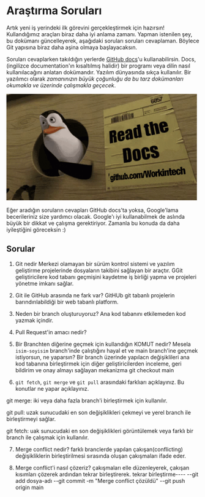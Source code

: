 # Araştırma Soruları

Artık yeni iş yerindeki ilk görevini gerçekleştirmek için hazırsın! Kullandığımız araçları biraz daha iyi anlama zamanı. Yapman istenilen şey, bu dokümanı güncelleyerek, aşağıdaki soruları soruları cevaplaman. Böylece Git yapısına biraz daha aşina olmaya başlayacaksın.

Soruları cevaplarken takıldığın yerlerde [GitHub docs](https://docs.github.com/en)'u kullanabilirsin. Docs, (ingilizce documentation'ın kısaltılmış halidir) bir programı veya dilin nasıl kullanılacağını anlatan dokümandır. Yazılım dünyasında sıkça kullanılır. Bir yazılımcı olarak _zamanınızın büyük çoğunluğu da bu tarz dokümanları okumakla ve üzerinde çalışmakla geçecek_.

![READ THE DOCS](https://github.com/Workintech/FSWeb-S1G1-Projesi-Web-Development-Projesi-icin-Git/blob/main/read-the-docs-wit.gif?raw=true)

Eğer aradığın soruların cevapları GitHub docs'ta yoksa, Google'lama becerileriniz size yardımcı olacak. Google'ı iyi kullanabilmek de aslında büyük bir dikkat ve çalışma gerektiriyor. Zamanla bu konuda da daha iyileştiğini göreceksin :)

## Sorular

1. Git nedir
   Merkezi olamayan bir sürüm kontrol sistemi ve yazılım geliştirme projelerinde dosyaların takibini sağlayan bir araçtır. GGit geliştiricilere kod tabanı geçmişini kaydetme iş birliği yapma ve projeleri yönetme imkanı sağlar.

2. Git ile GitHub arasında ne fark var?
   GitHUb git tabanlı projelerin barındırılabildiği bir web tabanlı platform.

3. Neden bir branch oluşturuyoruz?
   Ana kod tabanını etkilemeden kod yazmak içindir.

4. Pull Request'in amacı nedir?

5. Bir Branchten diğerine geçmek için kullandığın KOMUT nedir? Mesela `isim-soyisim` branch'inde çalıştığını hayal et ve main branch'ine geçmek istiyorsun, ne yaparsın?
   Bir branch üzerinde yapılacn değişiklileri ana kod tabanına birleştirmek için diğer geliştiricilerden inceleme, geri bildirim ve onay almayı sağlayan mekanizma
   git checkout main

6. `git fetch`, `git merge` ve `git pull` arasındaki farklıarı açıklayınız. Bu konutlar ne yapar açıklayınız.

git merge: iki veya daha fazla branch'i birleştirmek için kullanılır.

git pull: uzak sunucudaki en son değişiklikleri çekmeyi ve yerel branch ile birleştirmeyi sağlar.

git fetch: uak sunucudaki en son değişiklikleri görüntülemek veya farklı bir branch ile çalışmak için kullanılır.

7. Merge conflict nedir?
   farklı branclerde yapılan çakışan(conflicting) değişikliklerin birleştirilmesi sırasında oluşan çakışmaları ifade eder.

8. Merge conflict'i nasıl çözeriz?
   çakışmaları elle düzenleyerek, çakışan kısımları çözerek ardından tekrar birleştirerek.
   tekrar birleştirme----
   --git add dosya-adı
   --git commit -m "Merge conflict çözüldü"
   --git push origin main
